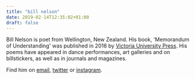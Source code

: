 ```yaml
---
title: "bill nelson"
date: 2019-02-14T12:35:02+01:00
draft: false
---
```


Bill Nelson is poet from Wellington, New Zealand. His book, 'Memorandum of Understanding' was published in 2016 by [Victoria University Press](http://vup.victoria.ac.nz). His poems have appeared in dance performances, art galleries and on billstickers, as well as in journals and magazines. 

Find him on [email](mailto:billmnelson@gmail.com), [twitter](https://twitter.com/billmnelson) or [instagram](https://www.instagram.com/billmnelson/).
